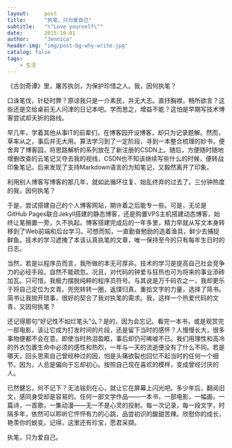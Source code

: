 ```yaml
---
layout:     post
title:      "执笔，只为爱自己"
subtitle:   "\"Love yourself\""
date:       2015-10-01
author:     "Jennica"
header-img: "img/post-bg-why-write.jpg"
catalog: false
tags:
    - 生活
---
```


《古剑奇谭》里，屠苏执剑，为保护珍惜之人。我，因何执笔？

口诛笔伐，针砭时弊？原谅我只是一介素民，并无大志。直抒胸襟，畅所欲言？这些还是交给桌前无人问津的日记本吧。学而思之，增益不能？这怕是早期写技术博客尝试却夭折的路线。

早几年，学着其他从事IT的前辈们，在博客园开设博客，却只为记录题解。然而，草率从之，事后并无大用。算法学习到了一定阶段，寻到一本整合梳理的妙书，便舍弃了博客园，将思路解析的系列放在了新注册的CSDN上。随后，方便随时随地增删改查的云笔记又夺去我的视线，CSDN也不知该继续写些什么的时候，便转战印象笔记。后来发现了支持Markdown语言的为知笔记，又毅然离开了印象。

利用别人博客写博客的那几年，就如此循环往复、始乱终弃的过去了。三分钟热度的我，因何执笔？

于是，尝试搭建自己的个人博客网站，期许着之后能专一些。可是，无论是GitHub Pages联合Jekyll搭建的静态博客，还是购置VPS主机搭建动态博客，始终让笔搁置一旁，久不执起。博客搭建完成后的一年多里，精力早就从写文本身转移到了Web前端和后台学习。可想而知，一直勤奋勉励的造着渔具，鲜少去捕捉鲜鱼。技术的学习遮掩了本该认真执笔的文章，唯一保持至今的只有每年生日时的日志。

当然，若是以程序员而言，我所做的本无可厚非。技术的学习是提高自己社会竞争力的必经手段，自然不能疏忽。况且，对代码的钟爱与狂热也可为将来的事业添砖加瓦。只可惜，我极力摆脱纯粹的程序员符号。与其说是万千码农之一，我却更乐于将自己定位为文青。兜兜转转一圈，返璞归真，重拾文字的力量，选择了简书。简书让我抛开琐事，很好的契合了我对执笔的需求。我，这样一个热爱代码的文青，又因何执笔？

还记得那句“好记性不如烂笔头”么？是的，因为会忘记。看完一本书，或是观赏完一部电影，该让它成为打发时间的片段，还是留下当时的感怀？人慢慢长大，很多事物便都不会在意。即使当时热泪盈眶，事后却仍可唏嘘不已。我们用理性和高冷的外衣包裹生命中必须的感性和热烈，一年与一天的流逝便没有了什么不同。若是哪天，回头思索自己曾经种过的因，怕是头痛欲裂也回忆不起当时的任何一个细节。因为，人总是偏向于忘却初心。按照自己现在喜欢的模样，变成曾经讨厌的人。

已然健忘，何不记下？无法铭刻在心，就让它在屏幕上闪光吧。多少年后，翻阅旧文，感同身受却是容易的。任何一部文学作品——一本书，一部电影，一幅画，一篇诗，一首歌，一集动漫——无一不是心灵的投射。每一次记录，每一段文字，时隔多年，依然可以聆听它怦怦有力的心跳，品尝初识的酸甜苦辣。欣慰你的成长，艳羡你的蜕变。记得，这里还有珍宝，愿君采撷。

执笔，只为爱自己。
